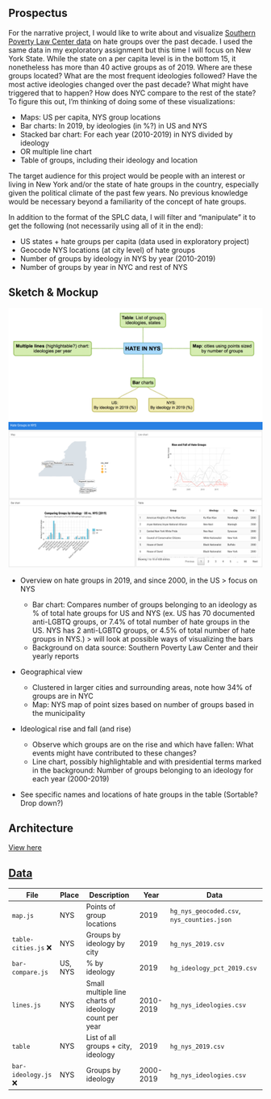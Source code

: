 ## Prospectus

For the narrative project, I would like to write about and visualize [Southern Poverty Law Center data](https://www.splcenter.org/hate-map) on hate groups over the past decade. I used the same data in my exploratory assignment but this time I will focus on New York State. While the state on a per capita level is in the bottom 15, it nonetheless has more than 40 active groups as of 2019. Where are these groups located? What are the most frequent ideologies followed? Have the most active ideologies changed over the past decade? What might have triggered that to happen? How does NYC compare to the rest of the state? To figure this out, I’m thinking of doing some of these visualizations:

- Maps: US per capita, NYS group locations
- Bar charts: In 2019, by ideologies (in %?) in US and NYS
- Stacked bar chart: For each year (2010-2019) in NYS divided by ideology
- OR multiple line chart
- Table of groups, including their ideology and location

The target audience for this project would be people with an interest or living in New York and/or the state of hate groups in the country, especially given the political climate of the past few years. No previous knowledge would be necessary beyond a familiarity of the concept of hate groups.

In addition to the format of the SPLC data, I will filter and “manipulate” it to get the following (not necessarily using all of it in the end):

- US states + hate groups per capita (data used in exploratory project)
- Geocode NYS locations (at city level) of hate groups
- Number of groups by ideology in NYS by year (2010-2019)
- Number of groups by year in NYC and rest of NYS

## Sketch & Mockup

<img src="narrative_sketch.png" width="600">
<img src="narrative_mockup.png" width="800">

- Overview on hate groups in 2019, and since 2000, in the US > focus on NYS
   - Bar chart: Compares number of groups belonging to an ideology as % of total hate groups for US and NYS (ex. US has 70 documented anti-LGBTQ groups, or 7.4% of total number of hate groups in the US. NYS has 2 anti-LGBTQ groups, or 4.5% of total number of hate groups in NYS.) > will look at possible ways of visualizing the bars
   - Background on data source: Southern Poverty Law Center and their yearly reports

- Geographical view
   - Clustered in larger cities and surrounding areas, note how 34% of groups are in NYC
   - Map: NYS map of point sizes based on number of groups based in the municipality

- Ideological rise and fall (and rise)
   - Observe which groups are on the rise and which have fallen: What events might have contributed to these changes?
   - Line chart, possibly highlightable and with presidential terms marked in the background: Number of groups belonging to an ideology for each year (2000-2019)

- See specific names and locations of hate groups in the table (Sortable? Drop down?)

## Architecture

[View here](architecture.md)

## [Data](../../data)

File | Place | Description | Year | Data
--- | --- | --- | --- | ---
`map.js` | NYS | Points of group locations | 2019 | `hg_nys_geocoded.csv`, `nys_counties.json`
`table-cities.js` :x: | NYS | Groups by ideology by city | 2019 | `hg_nys_2019.csv`
`bar-compare.js` | US, NYS | % by ideology | 2019 | `hg_ideology_pct_2019.csv`
`lines.js` | NYS | Small multiple line charts of ideology count per year | 2010-2019 | `hg_nys_ideologies.csv`
`table` | NYS | List of all groups + city, ideology | 2019 | `hg_nys_2019.csv`
`bar-ideology.js` :x: | NYS | Groups by ideology | 2000-2019 | `hg_nys_ideologies.csv`
